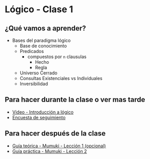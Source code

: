 # Lógico - Clase 1

## ¿Qué vamos a aprender?

* Bases del paradigma lógico
  * Base de conocimiento
  * Predicados
    * compuestos por `n` clausulas
      * Hecho
      * Regla
  * Universo Cerrado
  * Consultas Existenciales vs Individuales
  * Inversibilidad

## Para hacer durante la clase o ver mas tarde

* [Video - Introducción a lógico](https://www.youtube.com/watch?v=4M-lzIOhVbI)
* [Encuesta de seguimiento](https://docs.google.com/forms/d/1foBPqn6wrq0tzVrj7ezvGIFMnwjQHWfGFf-CM7N4ZAU/viewform)

## Para hacer después de la clase

* [Guía teórica - Mumuki - Lección 1 (opcional)](https://mumuki.io/pdep-utn/lessons/699-programacion-logica-hechos-y-reglas)
* [Guía práctica - Mumuki - Lección 2](https://mumuki.io/pdep-utn/lessons/700-programacion-logica-practica-hechos-y-reglas)
